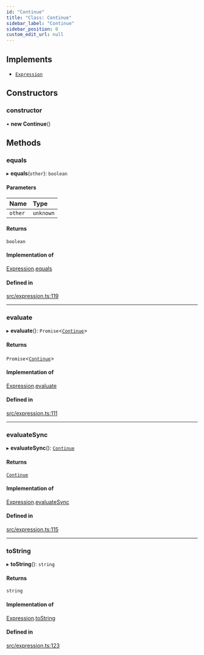 ```yaml
---
id: "Continue"
title: "Class: Continue"
sidebar_label: "Continue"
sidebar_position: 0
custom_edit_url: null
---
```


## Implements

- [`Expression`](../interfaces/Expression.md)

## Constructors

### constructor

• **new Continue**()

## Methods

### equals

▸ **equals**(`other`): `boolean`

#### Parameters

| Name | Type |
| :------ | :------ |
| `other` | `unknown` |

#### Returns

`boolean`

#### Implementation of

[Expression](../interfaces/Expression.md).[equals](../interfaces/Expression.md#equals)

#### Defined in

[src/expression.ts:119](https://github.com/jg-rp/liquidscript/blob/6bed77c/src/expression.ts#L119)

___

### evaluate

▸ **evaluate**(): `Promise`<[`Continue`](Continue.md)\>

#### Returns

`Promise`<[`Continue`](Continue.md)\>

#### Implementation of

[Expression](../interfaces/Expression.md).[evaluate](../interfaces/Expression.md#evaluate)

#### Defined in

[src/expression.ts:111](https://github.com/jg-rp/liquidscript/blob/6bed77c/src/expression.ts#L111)

___

### evaluateSync

▸ **evaluateSync**(): [`Continue`](Continue.md)

#### Returns

[`Continue`](Continue.md)

#### Implementation of

[Expression](../interfaces/Expression.md).[evaluateSync](../interfaces/Expression.md#evaluatesync)

#### Defined in

[src/expression.ts:115](https://github.com/jg-rp/liquidscript/blob/6bed77c/src/expression.ts#L115)

___

### toString

▸ **toString**(): `string`

#### Returns

`string`

#### Implementation of

[Expression](../interfaces/Expression.md).[toString](../interfaces/Expression.md#tostring)

#### Defined in

[src/expression.ts:123](https://github.com/jg-rp/liquidscript/blob/6bed77c/src/expression.ts#L123)
